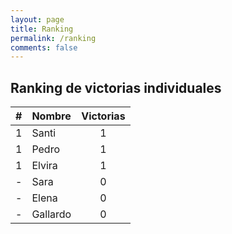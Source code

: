 ```yaml
---
layout: page
title: Ranking
permalink: /ranking
comments: false
---
```


## Ranking de victorias individuales

| # | Nombre | Victorias |
|:--:|:------|:---------:|
| 1 | Santi  |     1     |
| 1 | Pedro  |     1     |
| 1 | Elvira |     1     |
| - | Sara |     0     |
| - | Elena  |     0     |
| - | Gallardo |     0     |
